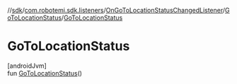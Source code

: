 //[sdk](../../../../index.md)/[com.robotemi.sdk.listeners](../../index.md)/[OnGoToLocationStatusChangedListener](../index.md)/[GoToLocationStatus](index.md)/[GoToLocationStatus](-go-to-location-status.md)

# GoToLocationStatus

[androidJvm]\
fun [GoToLocationStatus](-go-to-location-status.md)()
